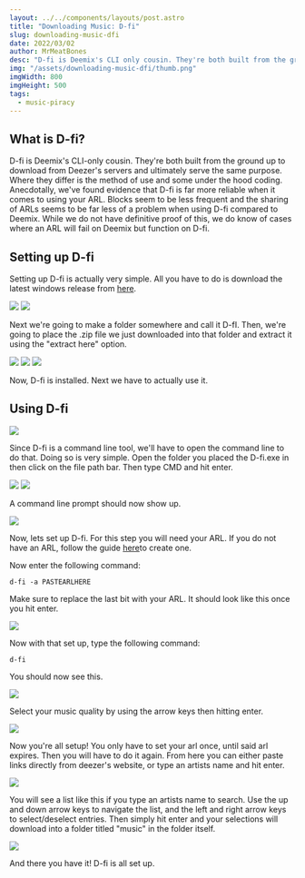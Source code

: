 ```yaml
---
layout: ../../components/layouts/post.astro
title: "Downloading Music: D-fi"
slug: downloading-music-dfi
date: 2022/03/02
author: MrMeatBones
desc: "D-fi is Deemix's CLI only cousin. They're both built from the ground up to download from Deezer's servers and ultimately serve the same purpose."
img: "/assets/downloading-music-dfi/thumb.png"
imgWidth: 800
imgHeight: 500
tags:
  - music-piracy
---
```


## What is D-fi?

D-fi is Deemix's CLI-only cousin. They're both built from the ground up to download from Deezer's servers and ultimately serve the same purpose. Where they differ is the method of use and some under the hood coding. Anecdotally, we've found evidence that D-fi is far more reliable when it comes to using your ARL. Blocks seem to be less frequent and the sharing of ARLs seems to be far less of a problem when using D-fi compared to Deemix. While we do not have definitive proof of this, we do know of cases where an ARL will fail on Deemix but function on D-fi.

## Setting up D-fi

Setting up D-fi is actually very simple. All you have to do is download the latest windows release from [here](https://github.com/d-fi/releases/releases).

![](/assets/downloading-music-dfi/image-53.png)
![](/assets/downloading-music-dfi/image-54.png)

Next we're going to make a folder somewhere and call it D-fI. Then, we're going to place the .zip file we just downloaded into that folder and extract it using the "extract here" option.

![](/assets/downloading-music-dfi/image-55.png)
![](/assets/downloading-music-dfi/image-56.png)
![](/assets/downloading-music-dfi/image-57.png)

Now, D-fi is installed. Next we have to actually use it.

## Using D-fi
![](/assets/downloading-music-dfi/image-58.png)

Since D-fi is a command line tool, we'll have to open the command line to do that. Doing so is very simple. Open the folder you placed the D-fi.exe in then click on the file path bar. Then type CMD and hit enter.

![](/assets/downloading-music-dfi/image-59.png)
![](/assets/downloading-music-dfi/image-60.png)

A command line prompt should now show up.

![](/assets/downloading-music-dfi/image-61.png)

Now, lets set up D-fi. For this step you will need your ARL. If you do not have an ARL, follow the guide [here](/posts/generate-a-deezer-arl/)to create one.

Now enter the following command:

```d-fi -a PASTEARLHERE```

Make sure to replace the last bit with your ARL. It should look like this once you hit enter.

![](/assets/downloading-music-dfi/image-62.png)

Now with that set up, type the following command:

```d-fi```

You should now see this.

![](/assets/downloading-music-dfi/image-63.png)

Select your music quality by using the arrow keys then hitting enter.

![](/assets/downloading-music-dfi/image-64.png)

Now you're all setup! You only have to set your arl once, until said arl expires. Then you will have to do it again. From here you can either paste links directly from deezer's website, or type an artists name and hit enter.

![](/assets/downloading-music-dfi/image-65.png)

You will see a list like this if you type an artists name to search. Use the up and down arrow keys to navigate the list, and the left and right arrow keys to select/deselect entries. Then simply hit enter and your selections will download into a folder titled "music" in the folder itself.

![](/assets/downloading-music-dfi/image-66.png)

And there you have it! D-fi is all set up.
